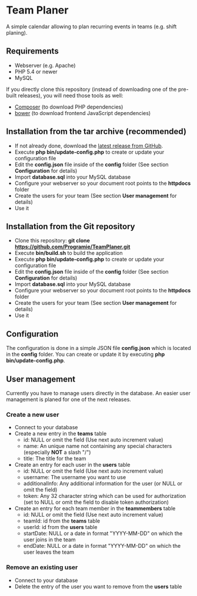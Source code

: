 # Team Planer

A simple calendar allowing to plan recurring events in teams (e.g. shift planing).

## Requirements

   * Webserver (e.g. Apache)
   * PHP 5.4 or newer
   * MySQL

If you directly clone this repository (instead of downloading one of the pre-built releases), you will need those tools as well:

   * [Composer](https://getcomposer.org) (to download PHP dependencies)
   * [bower](http://bower.io) (to download frontend JavaScript dependencies)

## Installation from the tar archive (recommended)

   * If not already done, download the [latest release from GitHub](https://github.com/Programie/TeamPlaner/releases/latest).
   * Execute **php bin/update-config.php** to create or update your configuration file
   * Edit the **config.json** file inside of the **config** folder (See section **Configuration** for details)
   * Import **database.sql** into your MySQL database
   * Configure your webserver so your document root points to the **httpdocs** folder
   * Create the users for your team (See section **User management** for details)
   * Use it

## Installation from the Git repository

   * Clone this repository: **git clone https://github.com/Programie/TeamPlaner.git**
   * Execute **bin/build.sh** to build the application
   * Execute **php bin/update-config.php** to create or update your configuration file
   * Edit the **config.json** file inside of the **config** folder (See section **Configuration** for details)
   * Import **database.sql** into your MySQL database
   * Configure your webserver so your document root points to the **httpdocs** folder
   * Create the users for your team (See section **User management** for details)
   * Use it

## Configuration

The configuration is done in a simple JSON file **config.json** which is located in the **config** folder. You can create or update it by executing **php bin/update-config.php**.

## User management

Currently you have to manage users directly in the database. An easier user management is planed for one of the next releases.

### Create a new user

   * Connect to your database
   * Create a new entry in the **teams** table
      * id: NULL or omit the field (Use next auto increment value)
      * name: An unique name not containing any special characters (especially **NOT** a slash "/")
      * title: The title for the team
   * Create an entry for each user in the **users** table
      * id: NULL or omit the field (Use next auto increment value)
      * username: The username you want to use
      * additionalInfo: Any additional information for the user (or NULL or omit the field)
      * token: Any 32 character string which can be used for authorization (set to NULL or omit the field to disable token authorization)
   * Create an entry for each team member in the **teammembers** table
      * id: NULL or omit the field (Use next auto increment value)
      * teamId: id from the **teams** table
      * userId: id from the **users** table
      * startDate: NULL or a date in format "YYYY-MM-DD" on which the user joins in the team
      * endDate: NULL or a date in format "YYYY-MM-DD" on which the user leaves the team

### Remove an existing user

   * Connect to your database
   * Delete the entry of the user you want to remove from the **users** table